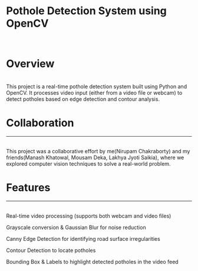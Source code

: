 <h1><b>Pothole Detection System using OpenCV</b></h1> <br>
<h1>Overview</h1>
<br>
This project is a real-time pothole detection system built using Python and OpenCV. It processes video input (either from a video file or webcam) to detect potholes based on edge detection and contour analysis.
<br>
<h1>Collaboration</h1>
<hr>
<br>
This project was a collaborative effort by me(Nirupam Chakraborty) and my friends(Manash Khatowal, Mousam Deka, Lakhya Jyoti Saikia), where we explored computer vision techniques to solve a real-world problem.

<br>
<h1>Features</h1>
<hr>
<br>
Real-time video processing (supports both webcam and video files)

Grayscale conversion & Gaussian Blur for noise reduction

Canny Edge Detection for identifying road surface irregularities

Contour Detection to locate potholes

Bounding Box & Labels to highlight detected potholes in the video feed
